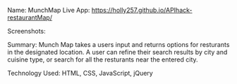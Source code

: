 Name: MunchMap 
Live App: https://holly257.github.io/APIhack-restaurantMap/ 

Screenshots:

Summary: Munch Map takes a users input and returns options for resturants in the designated location. A user can refine their search results by city and cuisine type, or search for all the resturants near the entered city. 

Technology Used: HTML, CSS, JavaScript, jQuery